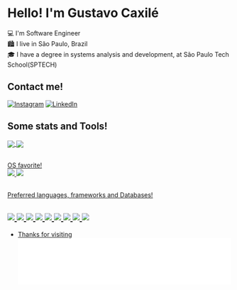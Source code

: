  # Hello! I'm Gustavo Caxilé

💻 I'm Software Engineer
<br>
🏙️ I live in São Paulo, Brazil
<br>
🎓 I have a degree in systems analysis and development, at São Paulo Tech School(SPTECH)

## Contact me!
[![Instagram](https://img.shields.io/badge/Instagram-%23E4405F.svg?style=for-the-badge&logo=Instagram&logoColor=white&link=https://www.instagram.com/guscaxile/)](https://www.instagram.com/guscaxile/)
[![LinkedIn](https://img.shields.io/badge/linkedin-%230077B5.svg?style=for-the-badge&logo=linkedin&logoColor=white&link=https://www.linkedin.com/in/gustavo-caxil%C3%A9-76b667149/)](https://www.linkedin.com/in/gustavo-caxil%C3%A9-76b667149/)

## Some stats and Tools!
<div>
  <a href="https://github.com/guscaxile">
  <img height="180em"   align="center" src="https://github-readme-stats.vercel.app/api?username=guscaxile&show_icons=true&theme=dracula&include_all_commits=true&count_private=true"/>
  <img height="180em"  align="center" src="https://github-readme-stats.vercel.app/api/top-langs/?username=guscaxile&layout=compact&langs_count=7&theme=dracula" />
</div>
 
<br>

OS favorite!
<br>
<img src="https://img.shields.io/badge/Linux-FCC624?style=for-the-badge&logo=linux&logoColor=black" /> <img src="https://img.shields.io/badge/Ubuntu-E95420?style=for-the-badge&logo=ubuntu&logoColor=white" />


<br>
Preferred languages, frameworks and Databases!

<img src="https://img.shields.io/badge/java-%23ED8B00.svg?style=for-the-badge&logo=openjdk&logoColor=white" /> <img src="https://img.shields.io/badge/kotlin-%237F52FF.svg?style=for-the-badge&logo=kotlin&logoColor=white" /> <img src="https://img.shields.io/badge/c-%2300599C.svg?style=for-the-badge&logo=c&logoColor=white" /> <img src="https://img.shields.io/badge/c++-%2300599C.svg?style=for-the-badge&logo=c%2B%2B&logoColor=white" /> <img src="https://img.shields.io/badge/spring-%236DB33F.svg?style=for-the-badge&logo=spring&logoColor=white" /> <img src="https://img.shields.io/badge/mysql-%2300f.svg?style=for-the-badge&logo=mysql&logoColor=white" /> <img src="https://img.shields.io/badge/Microsoft%20SQL%20Server-CC2927?style=for-the-badge&logo=microsoft%20sql%20server&logoColor=white" /> <img src="https://img.shields.io/badge/MongoDB-%234ea94b.svg?style=for-the-badge&logo=mongodb&logoColor=white" /> <img src="https://img.shields.io/badge/postgres-%23316192.svg?style=for-the-badge&logo=postgresql&logoColor=white" />
-----------------------------------------------------------------------------------------------------------------------------------------------------------------------------
- Thanks for visiting
![Snake animation](https://github.com/guscaxile/guscaxile/blob/output/github-contribution-grid-snake.svg)
